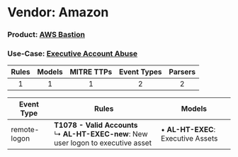 Vendor: Amazon
==============
### Product: [AWS Bastion](../ds_amazon_aws_bastion.md)
### Use-Case: [Executive Account Abuse](../../../../UseCases/uc_executive_account_abuse.md)

| Rules | Models | MITRE TTPs | Event Types | Parsers |
|:-----:|:------:|:----------:|:-----------:|:-------:|
|   1   |   1    |     1      |      2      |    2    |

| Event Type   | Rules                                                                                        | Models                                 |
| ------------ | -------------------------------------------------------------------------------------------- | -------------------------------------- |
| remote-logon | <b>T1078 - Valid Accounts</b><br> ↳ <b>AL-HT-EXEC-new</b>: New user logon to executive asset |  • <b>AL-HT-EXEC</b>: Executive Assets |
